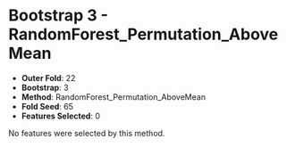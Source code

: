 # Bootstrap 3 - RandomForest_Permutation_AboveMean

- **Outer Fold**: 22
- **Bootstrap**: 3
- **Method**: RandomForest_Permutation_AboveMean
- **Fold Seed**: 65
- **Features Selected**: 0

No features were selected by this method.
